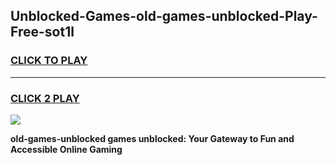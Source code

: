 
## Unblocked-Games-old-games-unblocked-Play-Free-sot1l
<h3>
<a href="https://premium76.site?title=old-games-unblocked&ref=09A">CLICK TO PLAY</a></h3>
<hr>

<h3>
<a href="https://premium76.site?title=old-games-unblocked&ref=09A">CLICK 2 PLAY</a>
  
</h3>

<a href="https://premium76.site?title=old-games-unblocked&ref=09A"><img src="https://clearcache.store/games.png"></a>


**old-games-unblocked games unblocked: Your Gateway to Fun and Accessible Online Gaming**
